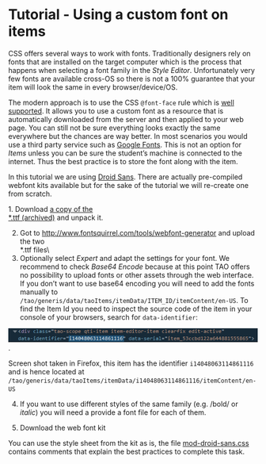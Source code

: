 <!--
parent: 'Tutorial - How to customize the look of items'
created_at: '2014-07-02 12:01:45'
updated_at: '2014-07-21 09:45:05'
authors:
    - 'Dieter Raber'
tags:
    - 'Tutorial - How to customize the look of items'
-->

Tutorial - Using a custom font on items
=======================================

CSS offers several ways to work with fonts. Traditionally designers rely on fonts that are installed on the target computer which is the process that happens when selecting a font family in the *Style Editor*. Unfortunately very few fonts are available cross-OS so there is not a 100% guarantee that your item will look the same in every browser/device/OS.

The modern approach is to use the CSS `@font-face` rule which is [well supported](http://caniuse.com/#feat=fontface). It allows you to use a custom font as a resource that is automatically downloaded from the server and then applied to your web page. You can still not be sure everything looks exactly the same everywhere but the chances are way better. In most scenarios you would use a third party service such as [Google Fonts](https://www.google.com/fonts#UsePlace:use/Collection:Droid+Sans). This is not an option for *Items* unless you can be sure the student’s machine is connected to the internet. Thus the best practice is to store the font along with the item.

In this tutorial we are using [Droid Sans](http://www.fontsquirrel.com/fonts/Droid-Sans). There are actually pre-compiled webfont kits available but for the sake of the tutorial we will re-create one from scratch.

1\. Download [a copy of the <br/>
*.ttf (archived)](http://www.fontsquirrel.com/fonts/Droid-Sans) and unpack it.<br/>

2. Got to http://www.fontsquirrel.com/tools/webfont-generator and upload the two <br/>
*.ttf files\
3. Optionally select *Expert* and adapt the settings for your font. We recommend to check *Base64 Encode* because at this point TAO offers no possibility to upload fonts or other assets through the web interface. If you don’t want to use base64 encoding you will need to add the fonts manually to `/tao/generis/data/taoItems/itemData/ITEM_ID/itemContent/en-US`. To find the Item Id you need to inspect the source code of the item in your console of your browsers, search for `data-identifier`:

![](../resources/find-item-serial.png).<br/>

Screen shot taken in Firefox, this item has the identifier `i14048063114861116` and is hence located at `/tao/generis/data/taoItems/itemData/i14048063114861116/itemContent/en-US`<br/>

4. If you want to use different styles of the same family (e.g. /bold/ or *italic*) you will need a provide a font file for each of them.<br/>

5. Download the web font kit

You can use the style sheet from the kit as is, the file [mod-droid-sans.css](../resources/mod-droid-sans.css) contains comments that explain the best practices to complete this task.


